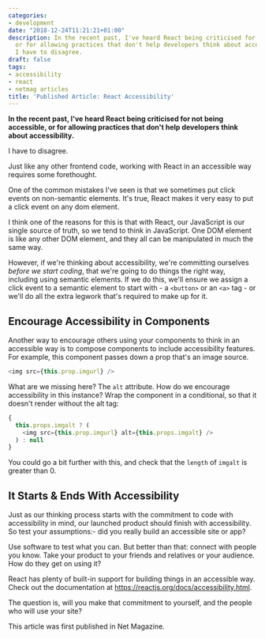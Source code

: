 ```yaml
---
categories:
- development
date: "2018-12-24T11:21:21+01:00"
description: In the recent past, I've heard React being criticised for not being accessible,
  or for allowing practices that don't help developers think about accessibility.
  I have to disagree.
draft: false
tags:
- accessibility
- react
- netmag articles
title: 'Published Article: React Accessibility'
---
```


**In the recent past, I've heard React being criticised for not being accessible, or for allowing practices that don't help developers think about accessibility.**

I have to disagree.

Just like any other frontend code, working with React in an accessible way requires some forethought.

One of the common mistakes I've seen is that we sometimes put click events on non-semantic elements. It's true, React makes it very easy to put a click event on any dom element.

I think one of the reasons for this is that with React, our JavaScript is our single source of truth, so we tend to think in JavaScript. One DOM element is like any other DOM element, and they all can be manipulated in much the same way.

However, if we're thinking about accessibility, we're committing ourselves _before we start coding_, that we're going to do things the right way, including using semantic elements. If we do this, we'll ensure we assign a click event to a semantic element to start with - a `<button>` or an `<a>` tag - or we'll do all the extra legwork that's required to make up for it.

## Encourage Accessibility in Components

Another way to encourage others using your components to think in an accessible way is to compose components to include accessibility features. For example, this component passes down a prop that's an image source.

```js
<img src={this.prop.imgurl} />
```

What are we missing here? The `alt` attribute. How do we encourage accessibility in this instance? Wrap the component in a conditional, so that it doesn't render without the alt tag:

```js
{
  this.props.imgalt ? (
    <img src={this.prop.imgurl} alt={this.props.imgalt} />
  ) : null
}
```

You could go a bit further with this, and check that the `length` of `imgalt` is greater than 0.

## It Starts & Ends With Accessibility

Just as our thinking process starts with the commitment to code with accessibility in mind, our launched product should finish with accessibility. So test your assumptions:- did you really build an accessible site or app?

Use software to test what you can. But better than that: connect with people you know. Take your product to your friends and relatives or your audience. How do they get on using it?

React has plenty of built-in support for building things in an accessible way. Check out the documentation at https://reactjs.org/docs/accessibility.html.

The question is, will you make that commitment to yourself, and the people who will use your site?

This article was first published in Net Magazine.
